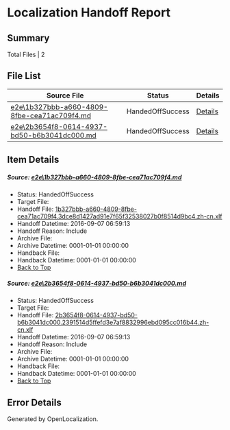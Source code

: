 # <a name='report-top'></a> Localization Handoff Report

## Summary
 Total Files | 2

## File List
 Source File | Status | Details 
 ----------- | ------ | ------- 
 [e2e\1b327bbb-a660-4809-8fbe-cea71ac709f4.md](https://github.com/OpenLocalizationTestOrg/ol-test0/blob/48ebbda620e055e857de985f91ba30e965070821/e2e/1b327bbb-a660-4809-8fbe-cea71ac709f4.md) | HandedOffSuccess | [Details](#3539e2afc85a36c86d72e43559ac8d1ca79507cb2)
 [e2e\2b3654f8-0614-4937-bd50-b6b3041dc000.md](https://github.com/OpenLocalizationTestOrg/ol-test0/blob/48ebbda620e055e857de985f91ba30e965070821/e2e/2b3654f8-0614-4937-bd50-b6b3041dc000.md) | HandedOffSuccess | [Details](#cd743b0e3bcadc4a492207b40a35a97251c2ce3c3)

## Item Details
##### <a name='3539e2afc85a36c86d72e43559ac8d1ca79507cb2'></a> Source: [e2e\1b327bbb-a660-4809-8fbe-cea71ac709f4.md](https://github.com/OpenLocalizationTestOrg/ol-test0/blob/48ebbda620e055e857de985f91ba30e965070821/e2e/1b327bbb-a660-4809-8fbe-cea71ac709f4.md)
* Status: HandedOffSuccess
* Target File: 
* Handoff File: [1b327bbb-a660-4809-8fbe-cea71ac709f4.3dce8d1427ad91e7f65f32538027b0f8514d9bc4.zh-cn.xlf](https://github.com/OpenLocalizationTestOrg/ol-test0-handoff/blob/53ecefc0aa5abdbd1adfef40efaa826196e4c8e0/ol-handoff/OpenLocalizationTestOrg/ol-test0-zhcn/ci/ht/1b327bbb-a660-4809-8fbe-cea71ac709f4.3dce8d1427ad91e7f65f32538027b0f8514d9bc4.zh-cn.xlf)
* Handoff Datetime: 2016-09-07 06:59:13
* Handoff Reason: Include
* Archive File: 
* Archive Datetime: 0001-01-01 00:00:00
* Handback File: 
* Handback Datetime: 0001-01-01 00:00:00
* [Back to Top](#report-top)

##### <a name='cd743b0e3bcadc4a492207b40a35a97251c2ce3c3'></a> Source: [e2e\2b3654f8-0614-4937-bd50-b6b3041dc000.md](https://github.com/OpenLocalizationTestOrg/ol-test0/blob/48ebbda620e055e857de985f91ba30e965070821/e2e/2b3654f8-0614-4937-bd50-b6b3041dc000.md)
* Status: HandedOffSuccess
* Target File: 
* Handoff File: [2b3654f8-0614-4937-bd50-b6b3041dc000.2391514d5ffefd3e7af8832996ebd095cc016b44.zh-cn.xlf](https://github.com/OpenLocalizationTestOrg/ol-test0-handoff/blob/53ecefc0aa5abdbd1adfef40efaa826196e4c8e0/ol-handoff/OpenLocalizationTestOrg/ol-test0-zhcn/ci/ht/2b3654f8-0614-4937-bd50-b6b3041dc000.2391514d5ffefd3e7af8832996ebd095cc016b44.zh-cn.xlf)
* Handoff Datetime: 2016-09-07 06:59:13
* Handoff Reason: Include
* Archive File: 
* Archive Datetime: 0001-01-01 00:00:00
* Handback File: 
* Handback Datetime: 0001-01-01 00:00:00
* [Back to Top](#report-top)


## Error Details

Generated by OpenLocalization.
